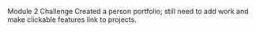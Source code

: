 Module 2 Challenge
Created a person portfolio; still need to add work and make clickable features link to projects. 